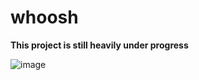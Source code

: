 # whoosh
**This project is still heavily under progress**

![image](https://user-images.githubusercontent.com/38605132/233505416-9752d2fe-613b-4a57-ace3-91a720cafa8d.png)
